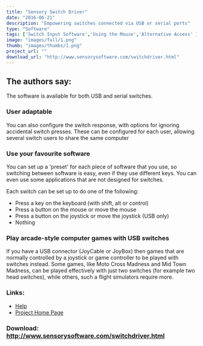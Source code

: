 ```yaml
---
title: "Sensory Switch Driver"
date: "2016-06-21"
description: "Empowering switches connected via USB or serial ports"
type: "Software"
tags: ['Switch Input Software','Using the Mouse','Alternative Access' ]
image: "images/full/1.png"
thumb: "images/thumbs/1.png"
project_url: ""
download_url: "http://www.sensorysoftware.com/switchdriver.html"
---
```

The authors say:
----------------

The software is available for both USB and serial switches.

### User adaptable

 You can also configure the switch response, with options for ignoring accidental switch presses. These can be configured for each user, allowing several switch users to share the same computer

### Use your favourite software

 You can set up a 'preset' for each piece of software that you use, so switching between software is easy, even if they use different keys. You can even use some applications that are not designed for switches.

Each switch can be set up to do one of the following:

- Press a key on the keyboard (with shift, alt or control)
- Press a button on the mouse or move the mouse
- Press a button on the joystick or move the joystick (USB only)
- Nothing

### Play arcade-style computer games with USB switches

 If you have a USB connector (JoyCable or JoyBox) then games that are normally controlled by a joystick or game controller to be played with switches instead. Some games, like Moto Cross Madness and Mid Town Madness, can be played effectively with just two switches (for example two head switches), while others, such a flight simulators require more.

### Links:
- <a href="http://www.oatsoft.org/Software/sensory-switch-driver/help">Help</a>
- <a href="http://www.sensorysoftware.com/switchdriver.html">Project Home Page</a>

### Download: http://www.sensorysoftware.com/switchdriver.html 
